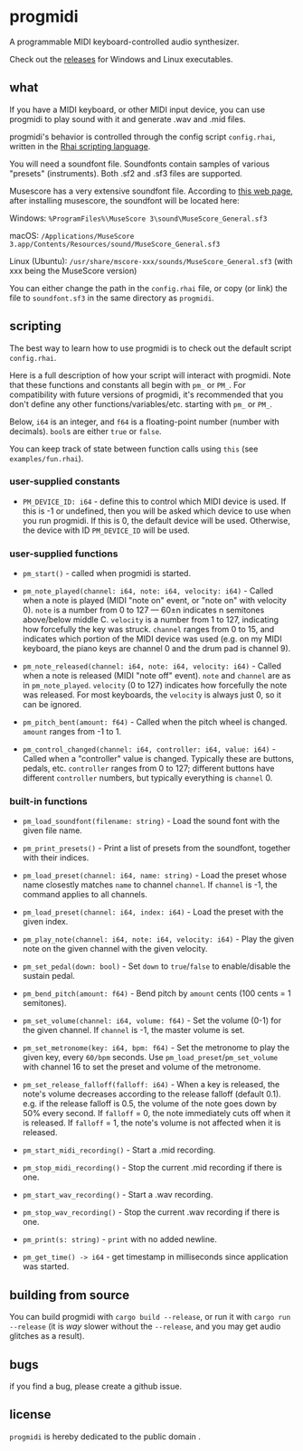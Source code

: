 # progmidi

A programmable MIDI keyboard-controlled audio synthesizer.

Check out the [releases](https://github.com/pommicket/progmidi/releases)
for Windows and Linux executables.

## what

If you have a MIDI keyboard, or other MIDI input device,
you can use progmidi to play sound with it and generate
.wav and .mid files.

progmidi's behavior is controlled through the config script `config.rhai`,
written in the [Rhai scripting language](https://rhai.rs/book/language/).

You will need a soundfont file. Soundfonts contain samples of various "presets" (instruments).
Both .sf2 and .sf3 files are supported.

Musescore has a very extensive soundfont file.
According to [this web page](https://musescore.org/en/handbook/3/soundfonts-and-sfz-files),
after installing musescore, the soundfont will be located here:

Windows: `%ProgramFiles%\MuseScore 3\sound\MuseScore_General.sf3`

macOS: `/Applications/MuseScore 3.app/Contents/Resources/sound/MuseScore_General.sf3`

Linux (Ubuntu): `/usr/share/mscore-xxx/sounds/MuseScore_General.sf3` (with xxx being the MuseScore version)

You can either change the path in the `config.rhai` file, or copy (or link) the
file to `soundfont.sf3` in the same directory as `progmidi`.

## scripting

The best way to learn how to use progmidi is to check out the default script
`config.rhai`.

Here is a full description of how your script will interact with progmidi.
Note that these functions and constants all begin with
`pm_` or `PM_`. For compatibility with future versions of progmidi,
it's recommended that you don't define any other functions/variables/etc.
starting with `pm_` or `PM_`.

Below, `i64` is an integer, and `f64` is a floating-point number (number with decimals).
`bool`s are either `true` or `false`.

You can keep track of state between function calls using `this` (see `examples/fun.rhai`).

### user-supplied constants

- `PM_DEVICE_ID: i64` - define this to control which MIDI device is used.
If this is -1 or undefined, then you will be asked which device
to use when you run progmidi. If this is 0, the default device
will be used. Otherwise, the device with ID `PM_DEVICE_ID` will be used.

### user-supplied functions

- `pm_start()` - called when progmidi is started.

- `pm_note_played(channel: i64, note: i64, velocity: i64)` - Called
when a note is played (MIDI "note on" event, or "note on" with velocity 0).
`note` is a number from 0 to 127 — 60±n indicates n semitones above/below middle C.
`velocity` is a number from 1 to 127, indicating how forcefully the
key was struck.
`channel` ranges from 0 to 15, and indicates which portion of the MIDI device
was used (e.g. on my MIDI keyboard, the piano keys are channel 0 and the
drum pad is channel 9).

- `pm_note_released(channel: i64, note: i64, velocity: i64)` - Called
when a note is released (MIDI "note off" event). `note` and `channel` are as in `pm_note_played`.
`velocity` (0 to 127) indicates how forcefully the note was released.
For most keyboards, the `velocity` is always just 0, so it can be ignored.

- `pm_pitch_bent(amount: f64)` - Called when the pitch wheel
is changed. `amount` ranges from -1 to 1.

- `pm_control_changed(channel: i64, controller: i64, value: i64)` - Called
when a "controller" value is changed. Typically these are buttons, pedals,
etc. `controller` ranges from 0 to 127; different buttons have different
`controller` numbers, but typically everything is `channel` 0.

### built-in functions

- `pm_load_soundfont(filename: string)` - Load the sound font with the given file name.

- `pm_print_presets()` - Print a list of presets from the soundfont, together with their indices.

- `pm_load_preset(channel: i64, name: string)` - Load the preset whose name closestly matches 
`name` to channel `channel`. If `channel` is -1, the command applies to all channels. 

- `pm_load_preset(channel: i64, index: i64)` - Load the preset with the given index.

- `pm_play_note(channel: i64, note: i64, velocity: i64)` - Play the
given note on the given channel with the given velocity.

- `pm_set_pedal(down: bool)` - Set `down` to `true`/`false` to enable/disable the sustain pedal.

- `pm_bend_pitch(amount: f64)` - Bend pitch by `amount` cents (100 cents = 1 semitones).

- `pm_set_volume(channel: i64, volume: f64)` - Set the volume (0-1) for the given channel.
If `channel` is -1, the master volume is set.

- `pm_set_metronome(key: i64, bpm: f64)` - Set the metronome to play the given key,
every `60/bpm` seconds. Use `pm_load_preset`/`pm_set_volume` with channel 16 to set
the preset and volume of the metronome.

- `pm_set_release_falloff(falloff: i64)` - When a key is released, the note's volume
decreases according to the release falloff (default 0.1). e.g. if the
release falloff is 0.5, the volume of the note goes down by 50% every second.
If `falloff` = 0, the note immediately cuts off when it is released.
If `falloff` = 1, the note's volume is not affected when it is released.

- `pm_start_midi_recording()` - Start a .mid recording.

- `pm_stop_midi_recording()` - Stop the current .mid recording if there is one. 

- `pm_start_wav_recording()` - Start a .wav recording.

- `pm_stop_wav_recording()` - Stop the current .wav recording if there is one. 

- `pm_print(s: string)` - `print` with no added newline.

- `pm_get_time() -> i64` - get timestamp in milliseconds since application was started.

## building from source

You can build progmidi with `cargo build --release`,
or run it with `cargo run --release` (it is *way* slower
without the `--release`, and you may get audio glitches as a result).

## bugs

if you find a bug, please create a github issue.

## license

`progmidi` is hereby dedicated to the public domain .

